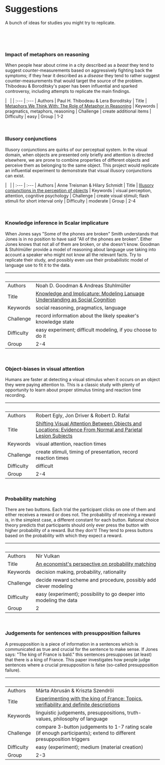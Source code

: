 # Suggestions 

A bunch of ideas for studies you might try to replicate. 

&nbsp;

&nbsp;

### Impact of metaphors on reasoning

When people hear about crime in a city described as a *beast* they tend to suggest
counter-measurements based on aggressively fighting back the symptoms; if they hear it
described as a *disease* they tend to rather suggest counter-measurements that would target the
source of the problem. Thibodeau & Boroditsky's paper has been influential and sparked
controversy, including attempts to replicate the main findings. 

| &nbsp;     | 
| :--- | :--- 
| Authors | Paul H. Thibodeau & Lera Boroditsky
| Title | [Metaphors We Think With: The Role of Metaphor in Reasoning](http://journals.plos.org/plosone/article?id=10.1371/journal.pone.0016782)
| Keywords | pragmatics, metaphors, reasoning
| Challenge | create additional items
| Difficulty | easy
| Group | 1-2

&nbsp;


### Illusory conjunctions

Illusory conjunctions are quirks of our perceptual system. In the visual domain, when objects
are presented only briefly and attention is directed elsewhere, we are prone to combine
properties of different objects and perceive them as belonging to the same object. This project
would replicate an influential experiment to demonstrate that visual illusory conjunctions can
exist. 

| &nbsp;     | 
| :--- | :--- 
| Authors | Anne Treisman & Hilary Schmidt
| Title | [Illusory conjunctions in the perception of objects](https://doi.org/10.1016/0010-0285(82)90006-8)
| Keywords | visual perception, attention, cognitive psychology
| Challenge | create visual stimuli; flash stimuli for short interval only
| Difficulty | moderate
| Group | 2-4


&nbsp;



### Knowledge inference in Scalar implicature

When Jones says "Some of the phones are broken" Smith understands that Jones is in no position
to have said "All of the phones are broken". Either Jones knows that not all of them are
broken, or she doesn't know. Goodman & Stuhlmüller provide a model of reasoning about language
use taking into account a speaker who might not know all the relevant facts. Try to replicate
their study, and possibly even use their probabilistic model of language use to fit it to the data.

| &nbsp;     | |
| :--- | :--- |
| Authors | Noah D. Goodman & Andreas Stuhlmüller |
| Title | [Knowledge and Implicature: Modeling Lanuage Understanding as Social Cognition](https://doi.org/10.1111/tops.12007) |
| Keywords | social reasoning, pragmatics, language |
| Challenge | record information about the likely speaker's knowledge state |
| Difficulty | easy experiment; difficult modeling, if you choose to do it |
| Group | 2-4 |

&nbsp;


### Object-biases in visual attention

Humans are faster at detecting a visual stimulus when it occurs on an object they were paying
attention to. This is a classic study with plenty of opportunity to learn about proper stimulus
timing and reaction time recording.

| &nbsp;     | |
| :--- | :--- |
| Authors | Robert Egly, Jon Driver & Robert D. Rafal |
| Title | [Shifting Visual Attention Between Objects and Locations: Evidence From Normal and Parietal Lesion Subjects](http://www.psych.utoronto.ca/users/ferber/teaching/visualattention/readings/Oct13/1994_Egly_etal_JEPG.pdf) |
| Keywords | visual attention, reaction times |
| Challenge | create stimuli, timing of presentation, record reaction times|
| Difficulty | difficult |
| Group | 2-4 |

&nbsp;


### Probability matching

There are two buttons. Each trial the participant clicks on one of them and either receives a
reward or does not. The probability of receiving a reward is, in the simplest case, a different
constant for each button. Rational choice theory predicts that participants should only ever
press the button with higher probability of a reward. But they don't! They tend to press
buttons based on the probability with which they expect a reward.

| &nbsp;     | |
| :--- | :--- |
| Authors | Nir Vulkan |
| Title | [An economist's perspective on probability matching](http://citeseerx.ist.psu.edu/viewdoc/download?doi=10.1.1.37.6947&rep=rep1&type=pdf) |
| Keywords | decision making, probability, rationality |
| Challenge | decide reward scheme and procedure, possibly add clever modeling |
| Difficulty | easy (experiment); possibility to go deeper into modeling the data |
| Group | 2 |

&nbsp;


### Judgements for sentences with presupposition failures

A presupposition is a piece of information in a sentences which is communicated as true and
crucial for the sentence to make sense. If Jones says: "The king of France is bald." this
sentences presupposes (at least) that there is a king of France. This paper investigates how
people judge sentences where a crucial presupposition is false (so-called presupposition failure).


| &nbsp;     | |
| :--- | :--- |
| Authors | Márta Abrusán & Kriszta Szendröi |
| Title | [Experimenting with the king of France: Topics, verifiability and definite descriptions](http://dx.doi.org/10.3765/sp.6.10) |
| Keywords | linguistic judgements, presuppositions, truth-values, philosophy of language |
| Challenge | compare 3-button judgements to 1-7 rating scale (if enough participants); extend to different presupposition triggers |
| Difficulty | easy (experiment); medium (material creation) |
| Group | 2-3 |



